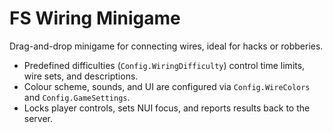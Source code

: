 # FS Wiring Minigame

Drag-and-drop minigame for connecting wires, ideal for hacks or robberies.

- Predefined difficulties (`Config.WiringDifficulty`) control time limits, wire sets, and descriptions.
- Colour scheme, sounds, and UI are configured via `Config.WireColors` and `Config.GameSettings`.
- Locks player controls, sets NUI focus, and reports results back to the server.
